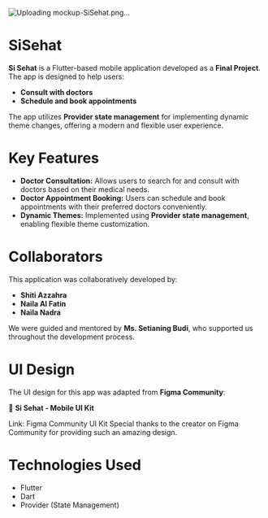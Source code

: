![Uploading mockup-SiSehat.png…]()

# SiSehat 

**Si Sehat** is a Flutter-based mobile application developed as a **Final Project**. The app is designed to help users:

- **Consult with doctors**
- **Schedule and book appointments**

The app utilizes **Provider state management** for implementing dynamic theme changes, offering a modern and flexible user experience.

# Key Features

- **Doctor Consultation:** Allows users to search for and consult with doctors based on their medical needs.
- **Doctor Appointment Booking:** Users can schedule and book appointments with their preferred doctors conveniently.
- **Dynamic Themes:** Implemented using **Provider state management**, enabling flexible theme customization.

# Collaborators

This application was collaboratively developed by:

- **Shiti Azzahra**
- **Naila Al Fatin**
- **Naila Nadra**

We were guided and mentored by **Ms. Setianing Budi**, who supported us throughout the development process.

# UI Design

The UI design for this app was adapted from **Figma Community**:

💙 **Si Sehat - Mobile UI Kit**

Link: Figma Community UI Kit
Special thanks to the creator on Figma Community for providing such an amazing design.

# Technologies Used

- Flutter
- Dart
- Provider (State Management)
